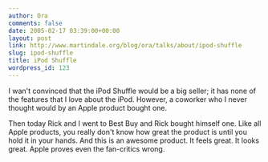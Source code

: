 ```yaml
---
author: Ora
comments: false
date: 2005-02-17 03:39:00+00:00
layout: post
link: http://www.martindale.org/blog/ora/talks/about/ipod-shuffle
slug: ipod-shuffle
title: iPod Shuffle
wordpress_id: 123
---
```


I wan't convinced that the iPod Shuffle would be a big seller; it has none of the features that I love about the iPod. However, a coworker who I never thought would by an Apple product bought one.  
  
Then today Rick and I went to Best Buy and Rick bought himself one. Like all Apple products, you really don't know how great the product is until you hold it in your hands. And this is an awesome product. It feels great. It looks great. Apple proves even the fan-critics wrong.

